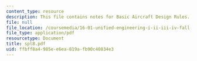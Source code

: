 ```yaml
---
content_type: resource
description: This file contains notes for Basic Aircraft Design Rules.
file: null
file_location: /coursemedia/16-01-unified-engineering-i-ii-iii-iv-fall-2005-spring-2006/ffbff8a4985ee6ea819afb90c40834e3_spl8.pdf
file_type: application/pdf
resourcetype: Document
title: spl8.pdf
uid: ffbff8a4-985e-e6ea-819a-fb90c40834e3
---
```

